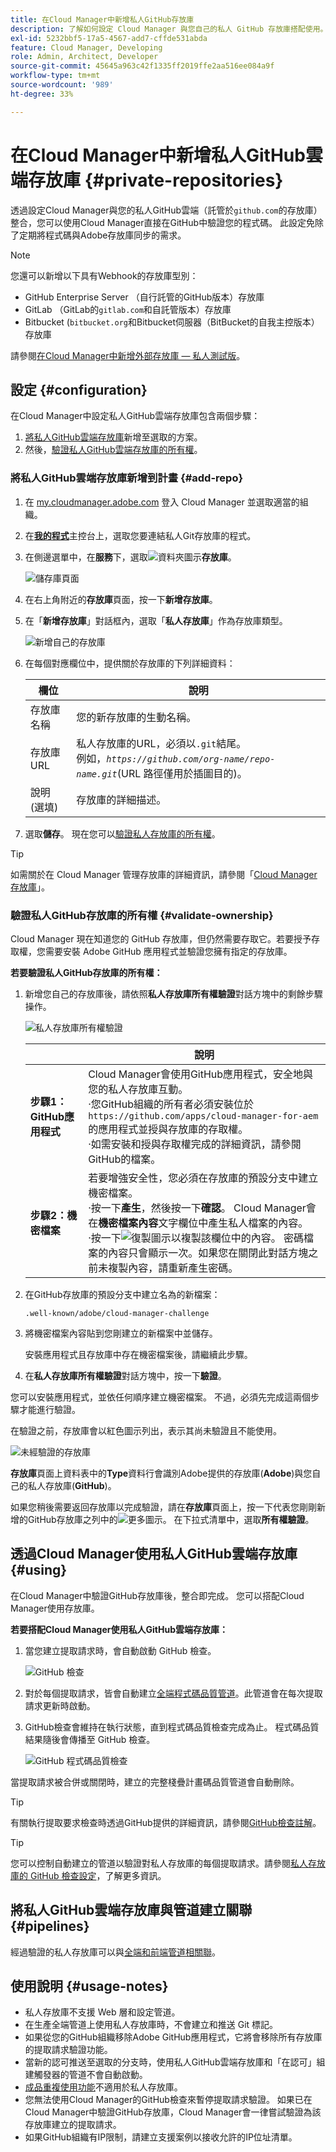 ```yaml
---
title: 在Cloud Manager中新增私人GitHub存放庫
description: 了解如何設定 Cloud Manager 與您自己的私人 GitHub 存放庫搭配使用。
exl-id: 5232bbf5-17a5-4567-add7-cffde531abda
feature: Cloud Manager, Developing
role: Admin, Architect, Developer
source-git-commit: 45645a963c42f1335ff2019ffe2aa516ee084a9f
workflow-type: tm+mt
source-wordcount: '989'
ht-degree: 33%

---
```


# 在Cloud Manager中新增私人GitHub雲端存放庫 {#private-repositories}

透過設定Cloud Manager與您的私人GitHub雲端（託管於`github.com`的存放庫）整合，您可以使用Cloud Manager直接在GitHub中驗證您的程式碼。 此設定免除了定期將程式碼與Adobe存放庫同步的需求。

>[!NOTE]
>
>您還可以新增以下具有Webhook的存放庫型別：
>
>* GitHub Enterprise Server （自行託管的GitHub版本）存放庫
>* GitLab （GitLab的`gitlab.com`和自託管版本）存放庫
>* Bitbucket (`bitbucket.org`和Bitbucket伺服器（BitBucket的自我主控版本）存放庫
>
>請參閱[在Cloud Manager中新增外部存放庫 — 私人測試版](/help/implementing/cloud-manager/managing-code/external-repositories.md)。

<!-- CONSIDER ADDING MORE DETAIL... THE WHY. Some key points about this capability include the following:

* **Direct Integration**: With this setup, you can directly link your private GitHub repositories to Cloud Manager, allowing for seamless code validation, deployment, and CI/CD (Continuous Integration/Continuous Deployment) pipelines without needing to maintain a separate sync process with Adobe's default Git repository.

* **Customization and Autonomy**: Companies often prefer managing their own source code repositories for security, control, and integration purposes. "Build your own GitHub" allows organizations to maintain their internal development processes while leveraging the full functionality of Cloud Manager for building, testing, and deploying AEM (Adobe Experience Manager) applications.

* **Simplified Workflow**: It reduces the overhead of synchronizing code between multiple repositories by allowing Cloud Manager to access the organization's private repository directly, making the development cycle faster and more efficient.

* **CI/CD Pipelines**: Teams can still benefit from Adobe Cloud Manager's automated build, test, and deployment processes, as the integration allows the CI/CD pipelines to pull code from the organization's own GitHub repository.

In essence, a "Build your own GitHub" in Adobe Cloud Manager empowers teams to manage their own GitHub repositories while still using the robust deployment and validation capabilities of Cloud Manager.

>[!NOTE]
>
>This feature is exclusive to public GitHub. Support for self-hosted GitHub is not available. -->

## 設定 {#configuration}

在Cloud Manager中設定私人GitHub雲端存放庫包含兩個步驟：

1. [將私人GitHub雲端存放庫](#add-repo)新增至選取的方案。
1. 然後，[驗證私人GitHub雲端存放庫的所有權](#validate-ownership)。



### 將私人GitHub雲端存放庫新增到計畫 {#add-repo}

1. 在 [my.cloudmanager.adobe.com](https://my.cloudmanager.adobe.com/) 登入 Cloud Manager 並選取適當的組織。

1. 在&#x200B;**[我的程式](/help/implementing/cloud-manager/navigation.md#my-programs)**&#x200B;主控台上，選取您要連結私人Git存放庫的程式。

1. 在側邊選單中，在&#x200B;**服務**&#x200B;下，選取![資料夾圖示](https://spectrum.adobe.com/static/icons/workflow_18/Smock_Folder_18_N.svg)**存放庫**。

   ![儲存庫頁面](/help/implementing/cloud-manager/managing-code/assets/repositories-tab.png)

1. 在右上角附近的&#x200B;**存放庫**&#x200B;頁面，按一下&#x200B;**新增存放庫**。

1. 在「**新增存放庫**」對話框內，選取「**私人存放庫**」作為存放庫類型。

   ![新增自己的存放庫](/help/implementing/cloud-manager/assets/repos/add-own-github.png)

1. 在每個對應欄位中，提供關於存放庫的下列詳細資料：

   | 欄位 | 說明 |
   | --- | --- |
   | 存放庫名稱 | 您的新存放庫的生動名稱。 |
   | 存放庫 URL | 私人存放庫的URL，必須以`.git`結尾。<br>例如，*`https://github.com/org-name/repo-name.git`*(URL 路徑僅用於插圖目的)。 |
   | 說明 (選填) | 存放庫的詳細描述。 |

1. 選取&#x200B;**儲存**。
現在您可以[驗證私人存放庫的所有權](#validate-ownership)。

>[!TIP]
>
>如需關於在 Cloud Manager 管理存放庫的詳細資訊，請參閱「[Cloud Manager 存放庫](/help/implementing/cloud-manager/managing-code/managing-repositories.md)」。


### 驗證私人GitHub存放庫的所有權 {#validate-ownership}

Cloud Manager 現在知道您的 GitHub 存放庫，但仍然需要存取它。若要授予存取權，您需要安裝 Adobe GitHub 應用程式並驗證您擁有指定的存放庫。

**若要驗證私人GitHub存放庫的所有權：**

1. 新增您自己的存放庫後，請依照&#x200B;**私人存放庫所有權驗證**&#x200B;對話方塊中的剩餘步驟操作。

   ![私人存放庫所有權驗證](/help/implementing/cloud-manager/assets/repos/private-repo-validate.png)

   |  | 說明 |
   | --- | --- |
   | **步驟1： GitHub應用程式** | Cloud Manager會使用GitHub應用程式，安全地與您的私人存放庫互動。<br>·您GitHub組織的所有者必須安裝位於`https://github.com/apps/cloud-manager-for-aem`的應用程式並授與存放庫的存取權。<br>·如需安裝和授與存取權完成的詳細資訊，請參閱GitHub的檔案。 |
   | **步驟2：機密檔案** | 若要增強安全性，您必須在存放庫的預設分支中建立機密檔案。<br>·按一下&#x200B;**產生**，然後按一下&#x200B;**確認**。 Cloud Manager會在&#x200B;**機密檔案內容**&#x200B;文字欄位中產生私人檔案的內容。<br>·按一下![復製圖示](https://spectrum.adobe.com/static/icons/workflow_18/Smock_Copy_18_N.svg)以複製該欄位中的內容。 密碼檔案的內容只會顯示一次。如果您在關閉此對話方塊之前未複製內容，請重新產生密碼。 |

1. 在GitHub存放庫的預設分支中建立名為的新檔案：

   `.well-known/adobe/cloud-manager-challenge`

1. 將機密檔案內容貼到您剛建立的新檔案中並儲存。

   安裝應用程式且存放庫中存在機密檔案後，請繼續此步驟。

1. 在&#x200B;**私人存放庫所有權驗證**&#x200B;對話方塊中，按一下&#x200B;**驗證**。

您可以安裝應用程式，並依任何順序建立機密檔案。 不過，必須先完成這兩個步驟才能進行驗證。

在驗證之前，存放庫會以紅色圖示列出，表示其尚未驗證且不能使用。

![未經驗證的存放庫](/help/implementing/cloud-manager/assets/repos/unvalidated-repo.png)

**存放庫**&#x200B;頁面上資料表中的&#x200B;**Type**&#x200B;資料行會識別Adobe提供的存放庫(**Adobe**)與您自己的私人存放庫(**GitHub**)。

如果您稍後需要返回存放庫以完成驗證，請在&#x200B;**存放庫**&#x200B;頁面上，按一下代表您剛剛新增的GitHub存放庫之列中的![更多圖示](https://spectrum.adobe.com/static/icons/workflow_18/Smock_More_18_N.svg)。 在下拉式清單中，選取&#x200B;**所有權驗證**。



## 透過Cloud Manager使用私人GitHub雲端存放庫 {#using}

在Cloud Manager中驗證GitHub存放庫後，整合即完成。 您可以搭配Cloud Manager使用存放庫。

**若要搭配Cloud Manager使用私人GitHub雲端存放庫：**

1. 當您建立提取請求時，會自動啟動 GitHub 檢查。

   ![GitHub 檢查](/help/implementing/cloud-manager/assets/repos/github-checks.png)

1. 對於每個提取請求，皆會自動建立[全端程式碼品質管道](/help/implementing/cloud-manager/configuring-pipelines/introduction-ci-cd-pipelines.md)。此管道會在每次提取請求更新時啟動。

1. GitHub檢查會維持在執行狀態，直到程式碼品質檢查完成為止。 程式碼品質結果隨後會傳播至 GitHub 檢查。

   ![GitHub 程式碼品質檢查](/help/implementing/cloud-manager/assets/repos/github-code-quality.png)

當提取請求被合併或關閉時，建立的完整棧疊計畫碼品質管道會自動刪除。

>[!TIP]
>
>有關執行提取要求檢查時透過GitHub提供的詳細資訊，請參閱[GitHub檢查註解](github-annotations.md)。

>[!TIP]
>
>您可以控制自動建立的管道以驗證對私人存放庫的每個提取請求。請參閱[私人存放庫的 GitHub 檢查設定](github-check-config.md)，了解更多資訊。



## 將私人GitHub雲端存放庫與管道建立關聯 {#pipelines}

經過驗證的私人存放庫可以與[全端和前端管道相關聯](/help/implementing/cloud-manager/configuring-pipelines/introduction-ci-cd-pipelines.md)。



## 使用說明 {#usage-notes}

* 私人存放庫不支援 Web 層和設定管道。
* 在生產全端管道上使用私人存放庫時，不會建立和推送 Git 標記。
* 如果從您的GitHub組織移除Adobe GitHub應用程式，它將會移除所有存放庫的提取請求驗證功能。
* 當新的認可推送至選取的分支時，使用私人GitHub雲端存放庫和「在認可」組建觸發器的管道不會自動啟動。
* [成品重複使用功能](/help/implementing/cloud-manager/getting-access-to-aem-in-cloud/setting-up-project.md#build-artifact-reuse)不適用於私人存放庫。
* 您無法使用Cloud Manager的GitHub檢查來暫停提取請求驗證。
如果已在Cloud Manager中驗證GitHub存放庫，Cloud Manager會一律嘗試驗證為該存放庫建立的提取請求。
* 如果GitHub組織有IP限制，請建立支援案例以接收允許的IP位址清單。

